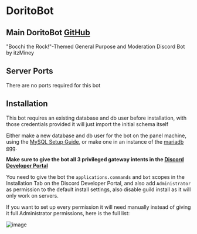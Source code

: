# DoritoBot

## Main DoritoBot [GitHub](https://github.com/itzMiney/DoritoBot)

"Bocchi the Rock!"-Themed General Purpose and Moderation Discord Bot by itzMiney

## Server Ports

There are no ports required for this bot

## Installation

This bot requires an existing database and db user before installation, with those credentials provided it will just import the initial schema itself

Either make a new database and db user for the bot on the panel machine, using the [MySQL Setup Guide](https://pterodactyl.io/tutorials/mysql_setup.html), or make one in an instance of the [mariadb egg](https://github.com/Ptero-Eggs/application-eggs/tree/main/database/sql/mariadb).

**Make sure to give the bot all 3 privileged gateway intents in the [Discord Developer Portal](https://discord.com/developers/applications)**

You need to give the bot the `applications.commands` and `bot` scopes in the Installation Tab on the Discord Developer Portal, and also add `Administrator` as permission to the default install settings, also disable guild install as it will only work on servers.

If you want to set up every permission it will need manually instead of giving it full Administrator permissions, here is the full list:

![image](https://github.com/user-attachments/assets/7fb6e8c1-9364-4c4e-8c05-daf4a48ce6e8)
